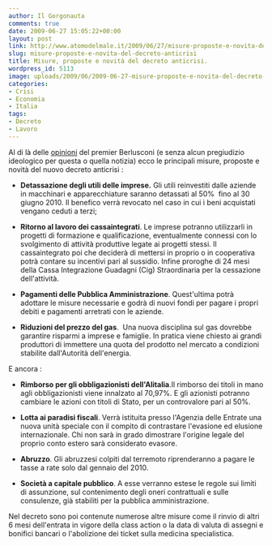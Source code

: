 ```yaml
---
author: Il Gorgonauta
comments: true
date: 2009-06-27 15:05:22+00:00
layout: post
link: http://www.atomodelmale.it/2009/06/27/misure-proposte-e-novita-del-decreto-anticrisi/
slug: misure-proposte-e-novita-del-decreto-anticrisi
title: Misure, proposte e novità del decreto anticrisi.
wordpress_id: 5113
image: uploads/2009/06/2009-06-27-misure-proposte-e-novita-del-decreto-anticrisi.jpg
categories:
- Crisi
- Economia
- Italia
tags:
- Decreto
- Lavoro
---
```


Al di là delle [opinioni](/2009/06/27/catastrofistadevi-rimanere-in-silenzio-parola-di-silvio-berlusconi.html) del premier Berlusconi (e senza alcun pregiudizio ideologico per questa o quella notizia) ecco le principali misure, proposte e novità del nuovo decreto anticrisi :

	
  * **Detassazione degli utili delle imprese.** Gli utili reinvestiti dalle aziende in macchinari e apparecchiature saranno detassati al 50%  fino al 30 giugno 2010. Il benefico verrà revocato nel caso in cui i beni acquistati vengano ceduti a terzi;

	
  * **Ritorno al lavoro dei cassaintegrati**. Le imprese potranno utilizzarli in progetti di formazione e qualificazione, eventualmente connessi con lo svolgimento di attività produttive legate ai progetti stessi. Il cassaintegrato poi che deciderà di mettersi in proprio o in cooperativa potrà contare su incentivi pari al sussidio. Infine proroghe di 24 mesi della Cassa Integrazione Guadagni (Cig) Straordinaria per la cessazione dell'attività.

	
  * **Pagamenti delle Pubblica Amministrazione**. Quest'ultima potrà adottare le misure necessarie e godrà di nuovi fondi per pagare i propri debiti e pagamenti arretrati con le aziende.

	
  * **Riduzioni del prezzo del gas**.  Una nuova disciplina sul gas dovrebbe garantire risparmi a imprese e famiglie. In pratica viene chiesto ai grandi produttori di immettere una quota del prodotto nel mercato a condizioni stabilite dall'Autorità dell'energia.

E ancora :

	
  * **Rimborso per gli obbligazionisti dell'Alitalia**.Il rimborso dei titoli in mano agli obbligazionisti viene innalzato al 70,97%. E gli azionisti potranno cambiare le azioni con titoli di Stato, per un controvalore pari al 50%.

	
  * **Lotta ai paradisi fiscali**. Verrà istituita presso l'Agenzia delle Entrate una nuova unità speciale con il compito di contrastare l'evasione ed elusione internazionale. Chi non sarà in grado dimostrare l'origine legale del proprio conto estero sarà considerato evasore.

	
  * **Abruzzo**. Gli abruzzesi colpiti dal terremoto riprenderanno a pagare le tasse a rate solo dal gennaio del 2010.

	
  * **Società a capitale pubblico**. A esse verranno estese le regole sui limiti di assunzione, sul contenimento degli oneri contrattuali e sulle consulenze, già stabiliti per la pubblica amministrazione.

Nel decreto sono poi contenute numerose altre misure come il rinvio di altri 6 mesi dell'entrata in vigore della class action o la data di valuta di assegni e bonifici bancari o l'abolizione dei ticket sulla medicina specialistica.
